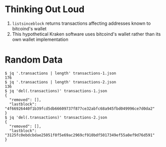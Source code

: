 # Thinking Out Loud

1. `listsinceblock` returns transactions affecting addresses known to bitcoind's wallet
1. This hypothetical Kraken software uses bitcoind's wallet rather than its own wallet implementation

# Random Data

```
$ jq '.transactions | length' transactions-1.json 
176
$ jq '.transactions | length' transactions-2.json 
136
$ jq 'del(.transactions)' transactions-1.json 
{
  "removed": [],
  "lastblock": "4f66926440f1b39fcd5db66609737f877ce32abfc68a945fbd049996ce7d0da2"
}
$ jq 'del(.transactions)' transactions-2.json 
{
  "removed": [],
  "lastblock": "3125fc0ebdcbdae25051f0f5e69ac2969cf910bdf5017349ef55a0ef9d76d591"
}

```
